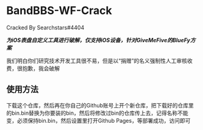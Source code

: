 # BandBBS-WF-Crack

Cracked By Searchstars#4404

***为iOS表盘自定义工具进行破解，仅支持iOS设备，针对GiveMeFive的BlueFy方案***

我们明白你们研究技术开发工具很不易，但是以“捐赠”的名义强制性人工审核收费，很抱歉，我会破解

## 使用方法
下载这个仓库，然后再在你自己的Github账号上开个新仓库，把下载好的仓库里的bin.bin替换为你要装的bin，然后将修改过bin的仓库传上去，记得名称不能变，必须保持bin.bin，然后设置里打开Github Pages，等部署成功，访问即可